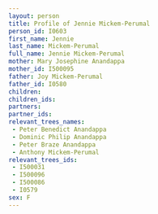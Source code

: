 ```yaml
---
layout: person
title: Profile of Jennie Mickem-Perumal
person_id: I0603
first_name: Jennie
last_name: Mickem-Perumal
full_name: Jennie Mickem-Perumal
mother: Mary Josephine Anandappa
mother_id: I500095
father: Joy Mickem-Perumal
father_id: I0580
children:
children_ids:
partners:
partner_ids:
relevant_trees_names:
 - Peter Benedict Anandappa
 - Dominic Philip Anandappa
 - Peter Braze Anandappa
 - Anthony Mickem-Perumal
relevant_trees_ids:
 - I500031
 - I500096
 - I500086
 - I0579
sex: F
---
```


